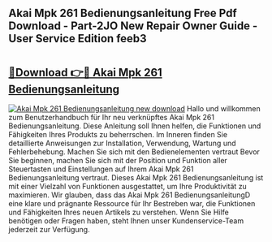 ## Akai Mpk 261 Bedienungsanleitung Free Pdf Download - Part-2JO New Repair Owner Guide - User Service Edition feeb3

# <h2><a href="http://df0q9r.blite.top/?on=Akai+Mpk+261+Bedienungsanleitung">🔗Download 👉🔴 Akai Mpk 261 Bedienungsanleitung</a></h2>

[![Akai Mpk 261 Bedienungsanleitung new download](https://i.imgur.com/lujVjoI.png)](http://df0q9r.blite.top/?on=Akai+Mpk+261+Bedienungsanleitung)
Hallo und willkommen zum Benutzerhandbuch für Ihr neu verknüpftes Akai Mpk 261 Bedienungsanleitung. Diese Anleitung soll Ihnen helfen, die Funktionen und Fähigkeiten Ihres Produkts zu beherrschen. Im Inneren finden Sie detaillierte Anweisungen zur Installation, Verwendung, Wartung und Fehlerbehebung. Machen Sie sich mit den Bedienelementen vertraut Bevor Sie beginnen, machen Sie sich mit der Position und Funktion aller Steuertasten und Einstellungen auf Ihrem Akai Mpk 261 Bedienungsanleitung vertraut. Dieses Akai Mpk 261 Bedienungsanleitung ist mit einer Vielzahl von Funktionen ausgestattet, um Ihre Produktivität zu maximieren. Wir glauben, dass das Akai Mpk 261 BedienungsanleitungD eine klare und prägnante Ressource für Ihr Bestreben war, die Funktionen und Fähigkeiten Ihres neuen Artikels zu verstehen. Wenn Sie Hilfe benötigen oder Fragen haben, steht Ihnen unser Kundenservice-Team jederzeit zur Verfügung.
